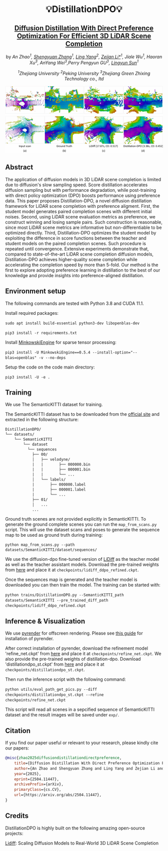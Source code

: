 <div align="center">

# 💡**DistillationDPO**💡
## **[Diffusion Distillation With Direct Preference Optimization For Efficient 3D LiDAR Scene Completion](#)**

by *An Zhao<sup>1</sup>, [Shengyuan Zhang](https://github.com/SYZhang0805)<sup>1</sup>, [Ling Yang](https://github.com/YangLing0818)<sup>2</sup>, [Zejian Li*](https://zejianli.github.io/)<sup>1</sup>, Jiale Wu<sup>1</sup>, Haoran Xu<sup>3</sup>, AnYang Wei<sup>3</sup>,Perry Pengyun GU<sup>3</sup>, [Lingyun Sun](https://person.zju.edu.cn/sly)<sup>1</sup>*

*<sup>1</sup>Zhejiang University <sup>2</sup>Peking University <sup>3</sup>Zhejiang Green Zhixing Technology co., ltd*

![](./pics/teaser.png)

</div>

## **Abstract**

The application of diffusion models in 3D LiDAR scene completion is limited due to diffusion's slow sampling speed. 
Score distillation accelerates diffusion sampling but with performance degradation, while post-training with direct policy optimization (DPO) boosts performance using preference data.
This paper proposes Distillation-DPO, a novel diffusion distillation framework for LiDAR scene completion with preference aligment.
First, the student model generates paired completion scenes with different initial noises.
Second, using LiDAR scene evaluation metrics as preference, we construct winning and losing sample pairs. 
Such construction is reasonable, since most LiDAR scene metrics are informative but non-differentiable to be optimized directly.
Third, Distillation-DPO optimizes the student model by exploiting the difference in score functions between the teacher and student models on the paired completion scenes.
Such procedure is repeated until convergence.
Extensive experiments demonstrate that, compared to state-of-the-art LiDAR scene completion diffusion models, Distillation-DPO achieves higher-quality scene completion while accelerating the completion speed by more than 5-fold.
Our method is the first to explore adopting preference learning in distillation to the best of our knowledge and provide insights into preference-aligned distillation.

## **Environment setup**

The following commands are tested with Python 3.8 and CUDA 11.1.

Install required packages:

`sudo apt install build-essential python3-dev libopenblas-dev`

`pip3 install -r requirements.txt`

Install [MinkowskiEngine](https://github.com/NVIDIA/MinkowskiEngine) for sparse tensor processing:

`pip3 install -U MinkowskiEngine==0.5.4 --install-option="--blas=openblas" -v --no-deps`

Setup the code on the code main directory:

`pip3 install -U -e .`

## **Training**

We use The SemanticKITTI dataset for training.

The SemanticKITTI dataset has to be downloaded from the [official site](http://www.semantic-kitti.org/dataset.html#download) and extracted in the following structure:

```
DistillationDPO/
└── datasets/
    └── SemanticKITTI
        └── dataset
          └── sequences
            ├── 00/
            │   ├── velodyne/
            |   |       ├── 000000.bin
            |   |       ├── 000001.bin
            |   |       └── ...
            │   └── labels/
            |       ├── 000000.label
            |       ├── 000001.label
            |       └── ...
            ├── 01/
            │   ...
            ...
```

Ground truth scenes are not provided explicitly in SemanticKITTI. To generate the ground complete scenes you can run the `map_from_scans.py` script. This will use the dataset scans and poses to generate the sequence map to be used as ground truth during training:

```
python map_from_scans.py --path datasets/SemanticKITTI/dataset/sequences/
```

We use the diffusion-dpo fine-tuned version of [LiDiff](https://github.com/PRBonn/LiDiff) as the teacher model as well as the teacher assistant models. Download the pre-trained weights from [here](https://drive.google.com/drive/folders/1z7Iq6nPDZXtASUDP8R8sqhUAvVfRqKQH?usp=sharing) and place it at `checkpoints/lidiff_ddpo_refined.ckpt`.

Once the sequences map is generated and the teacher model is downloaded you can then train the model. The training can be started with:

`python trains/DistillationDPO.py --SemanticKITTI_path datasets/SemanticKITTI --pre_trained_diff_path checkpoints/lidiff_ddpo_refined.ckpt`

## **Inference & Visualization**

We use [pyrender](https://github.com/mmatl/pyrender) for offscreen rendering. Please see [this guide](https://pyrender.readthedocs.io/en/latest/install/index.html#osmesa) for installation of pyrender.

After correct installation of pyrender, download the refinement model 'refine_net.ckpt' from [here](https://drive.google.com/drive/folders/1z7Iq6nPDZXtASUDP8R8sqhUAvVfRqKQH?usp=sharing) and place it at `checkpoints/refine_net.ckpt`. We also provide the pre-trained weights of distillation-dpo. Download 'distillationdpo_st.ckpt' from [here](https://drive.google.com/drive/folders/1z7Iq6nPDZXtASUDP8R8sqhUAvVfRqKQH?usp=sharing) and place it at `checkpoints/distillationdpo_st.ckpt`.

Then run the inference script with the following command:

`python utils/eval_path_get_pics.py --diff checkpoints/distillationdpo_st.ckpt --refine checkpoints/refine_net.ckpt` 

This script will read all scenes in a sepcified sequence of SemanticKITTI dataset and the result images will be saved under `exp/`. 

## **Citation**

If you find our paper useful or relevant to your research, please kindly cite our papers:

```bibtex
@misc{zhao2025diffusiondistillationdirectpreference,
    title={Diffusion Distillation With Direct Preference Optimization For Efficient 3D LiDAR Scene Completion}, 
    author={An Zhao and Shengyuan Zhang and Ling Yang and Zejian Li and Jiale Wu and Haoran Xu and AnYang Wei and Perry Pengyun GU and Lingyun Sun},
    year={2025},
    eprint={2504.11447},
    archivePrefix={arXiv},
    primaryClass={cs.CV},
    url={https://arxiv.org/abs/2504.11447}, 
}
```

## **Credits**

DistillationDPO is highly built on the following amazing open-source projects:

[Lidiff](https://github.com/PRBonn/LiDiff): Scaling Diffusion Models to Real-World 3D LiDAR Scene Completion